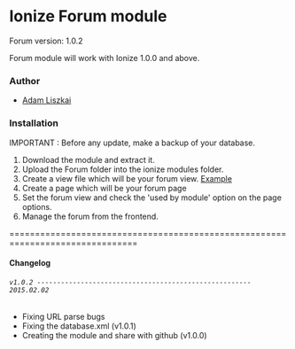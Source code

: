 Ionize Forum module
===============================================================================

Forum version: 1.0.2

Forum module will work with Ionize 1.0.0 and above.

### Author

* [Adam Liszkai](http://liszkaiadam.hu)

### Installation

IMPORTANT : Before any update, make a backup of your database.

1. Download the module and extract it.
2. Upload the Forum folder into the ionize modules folder.
3. Create a view file which will be your forum view. [Example](https://github.com/adamos42/io_forum/wiki/Complete-example-of-usage)
4. Create a page which will be your forum page
5. Set the forum view and check the 'used by module' option on the page options.
6. Manage the forum from the frontend.

===============================================================================

#### Changelog

###### `v1.0.2 ------------------------------------------------------ 2015.02.02`
* Fixing URL parse bugs
* Fixing the database.xml (v1.0.1)
* Creating the module and share with github (v1.0.0)



